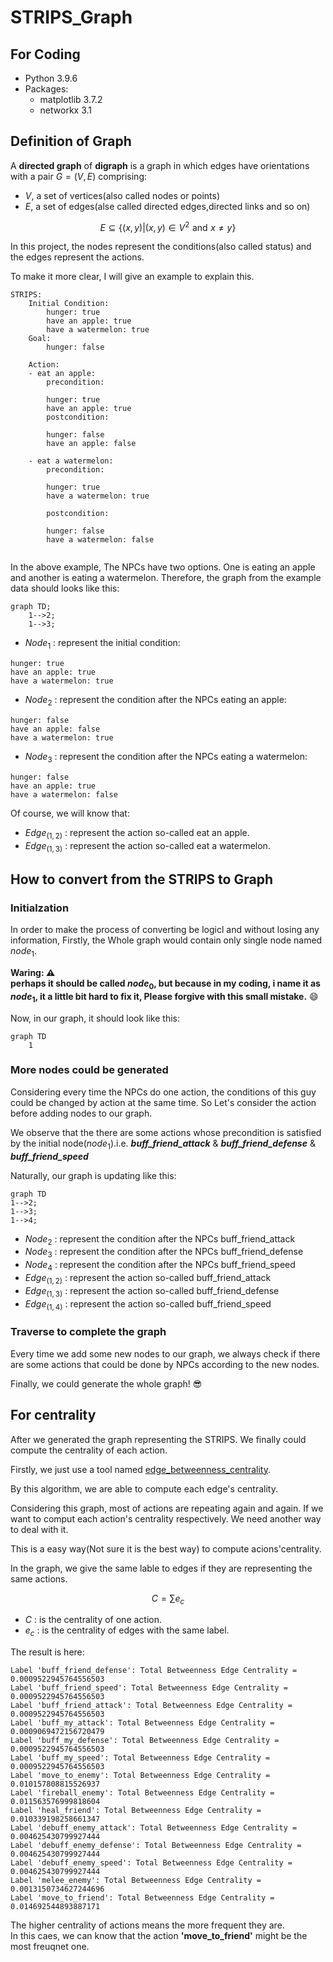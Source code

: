 # STRIPS_Graph


## For Coding
* Python 3.9.6
* Packages:
    * matplotlib 3.7.2
    * networkx 3.1


## Definition of Graph
A **directed graph** of **digraph** is a graph in which edges have orientations with a pair $G=(V,E)$ comprising:  
* $V$, a set of vertices(also called nodes or points)  
* *E*, a set of edges(alse called directed edges,directed links and so on)  

$$
E\subseteq\{(x,y)|(x,y)\in V^{2}\,\,\text{and}\,\,x\ne y\}
$$

In this project, the nodes represent the conditions(also called status) and the edges represent the actions.   

To make it more clear, I will give an example to explain this.  

```yaml=
STRIPS:
    Initial Condition:
        hunger: true
        have an apple: true
        have a watermelon: true
    Goal: 
        hunger: false
    
    Action:
    - eat an apple:
        precondition:
        
        hunger: true
        have an apple: true
        postcondition:
        
        hunger: false
        have an apple: false
        
    - eat a watermelon:
        precondition:
        
        hunger: true
        have a watermelon: true
        
        postcondition:
        
        hunger: false
        have a watermelon: false
        
```

In the above example, The NPCs have two options. One is eating an apple and another is eating a watermelon. Therefore, the graph from the example data should looks like this:  

```mermaid
graph TD;
    1-->2;
    1-->3;
```
- $Node_{1}$ : represent the initial condition:
```yaml=
hunger: true
have an apple: true
have a watermelon: true
```
- $Node_{2}$ : represent the condition after the NPCs eating an apple:
```yaml=
hunger: false
have an apple: false
have a watermelon: true
```
- $Node_{3}$ : represent the condition after the NPCs eating a watermelon:
```yaml=
hunger: false
have an apple: true
have a watermelon: false
```

Of course, we will know that:
- $Edge_{(1,2)}$ : represent the action so-called eat an apple.
- $Edge_{(1,3)}$ : represent the action so-called eat a watermelon.

## How to convert from the STRIPS to Graph


### Initialzation

In order to make the process of converting be logicl and without losing any information, Firstly, the Whole graph would contain only single node named $node_{1}$.  

**Waring: :warning:   
perhaps it should be called $node_{0}$, but because in my coding, i name it as $node_{1}$, it a little bit hard to fix it, Please forgive with this small mistake.** :smile: 

Now, in our graph, it should look like this:
```mermaid
graph TD
    1
```
### More nodes could be generated

Considering every time the NPCs do one action, the conditions of this guy could be changed by action at the same time. So Let's consider the action before adding nodes to our graph.

We observe that the there are some actions whose precondition is satisfied by the initial node($node_{1}$).i.e. ***buff_friend_attack*** & ***buff_friend_defense*** & ***buff_friend_speed***  

Naturally, our graph is updating like this:

```mermaid
graph TD
1-->2;
1-->3;
1-->4;
```
- $Node_{2}$ : represent the condition after the NPCs buff_friend_attack
- $Node_{3}$ : represent the condition after the NPCs buff_friend_defense
- $Node_{4}$ : represent the condition after the NPCs buff_friend_speed
- $Edge_{(1,2)}$ : represent the action so-called buff_friend_attack
- $Edge_{(1,3)}$ : represent the action so-called buff_friend_defense
- $Edge_{(1,4)}$ : represent the action so-called buff_friend_speed

### Traverse to complete the graph

Every time we add some new nodes to our graph, we always check if there are some actions that could be done by NPCs according to the new nodes.

Finally, we could generate the whole graph! :sunglasses: 

## For centrality

After we generated the graph representing the STRIPS. We finally could compute the centrality of each action.

Firstly, we just use a tool named [edge_betweenness_centrality](https://networkx.org/documentation/stable/reference/algorithms/generated/networkx.algorithms.centrality.edge_betweenness_centrality.html).

By this algorithm, we are able to compute each edge's centrality.

Considering this graph, most of actions are repeating again and again. If we want to comput each action's centrality respectively. We need another way to deal with it.

This is a easy way(Not sure it is the best way) to compute acions'centrality.

In the graph, we give the same lable to edges if they are representing the same actions.

$$
C=\sum e_{c}
$$

- $C$ : is the centrality of one action.
- $e_{c}$ : is the centrality of edges with the same label.

The result is here:

```
Label 'buff_friend_defense': Total Betweenness Edge Centrality = 0.0009522945764556503
Label 'buff_friend_speed': Total Betweenness Edge Centrality = 0.0009522945764556503
Label 'buff_friend_attack': Total Betweenness Edge Centrality = 0.0009522945764556503
Label 'buff_my_attack': Total Betweenness Edge Centrality = 0.0009069472156720479
Label 'buff_my_defense': Total Betweenness Edge Centrality = 0.0009522945764556503
Label 'buff_my_speed': Total Betweenness Edge Centrality = 0.0009522945764556503
Label 'move_to_enemy': Total Betweenness Edge Centrality = 0.010157808815526937
Label 'fireball_enemy': Total Betweenness Edge Centrality = 0.011563576999818604
Label 'heal_friend': Total Betweenness Edge Centrality = 0.010339198258661347
Label 'debuff_enemy_attack': Total Betweenness Edge Centrality = 0.004625430799927444
Label 'debuff_enemy_defense': Total Betweenness Edge Centrality = 0.004625430799927444
Label 'debuff_enemy_speed': Total Betweenness Edge Centrality = 0.004625430799927444
Label 'melee_enemy': Total Betweenness Edge Centrality = 0.0013150734627244696
Label 'move_to_friend': Total Betweenness Edge Centrality = 0.014692544893887171
```

The higher centrality of actions means the more frequent they are.  
In this caes, we can know that the action **'move_to_friend'** might be the most freuqnet one.














